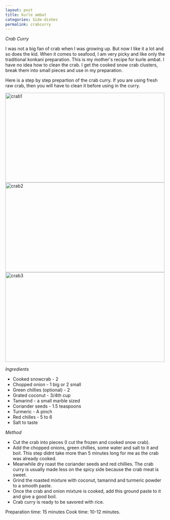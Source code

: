 ```yaml
---
layout: post
title: kurle ambat
categories: Side-dishes
permalink: crabcurry
---
```


<i>Crab Curry</i>

I was not a big fan of crab when I was growing up. But now I like it a lot and so does the kid. When it comes to seafood, I am very picky and like only the traditional konkani preparation. This is my mother's recipe for kurle ambat. I have no idea how to clean the crab. I get the cooked snow crab clusters, break them into small pieces and use in my preparation. 

Here is a step by step prepartion of the crab curry. If you are using fresh raw crab, then you will have to clean it before using in the curry.

<a href="http://www.flickr.com/photos/78806762@N00/9283884765/" title="crab1 by nayan_pradeep, on Flickr"><img src="http://farm8.staticflickr.com/7318/9283884765_d679237a3a.jpg" width="500" height="281" alt="crab1"></a>
<a href="http://www.flickr.com/photos/78806762@N00/9283889671/" title="crab2 by nayan_pradeep, on Flickr"><img src="http://farm8.staticflickr.com/7399/9283889671_2094d34379.jpg" width="500" height="281" alt="crab2"></a>
<a href="http://www.flickr.com/photos/78806762@N00/9283886939/" title="crab3 by nayan_pradeep, on Flickr"><img src="http://farm4.staticflickr.com/3752/9283886939_969e5fc002.jpg" width="500" height="281" alt="crab3"></a>

_Ingredients_

* Cooked snowcrab - 2 
* Chopped onion - 1 big or 2 small
* Green chillies (optional) - 2
* Grated coconut - 3/4th cup
* Tamarind - a small marble sized
* Coriander seeds - 1.5 teaspoons
* Turmeric - A pinch
* Red chilles - 5 to 6
* Salt to taste

_Method_

* Cut the crab into pieces (I cut the frozen and cooked snow crab).
* Add the chopped onions, green chillies, some water and salt to it and boil. This step didnt take more than 5 minutes long for me as the crab was already cooked.
* Meanwhile dry roast the coriander seeds and red chillies. The crab curry is usually made less on the spicy side because the crab meat is sweet.
* Grind the roasted mixture with coconut, tamarind and turmeric powder to a smooth paste.
* Once the crab and onion mixture is cooked, add this ground paste to it and give a good boil.
* Crab curry is ready to be savored with rice.
 
Preparation time: 15 minutes
Cook time: 10-12 minutes.
